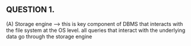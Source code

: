 ## QUESTION 1.
 (A) Storage engine --> this is key component of DBMS that interacts with the file system at the OS level. all queries that interact with the underlying data go through the storage engine
 

